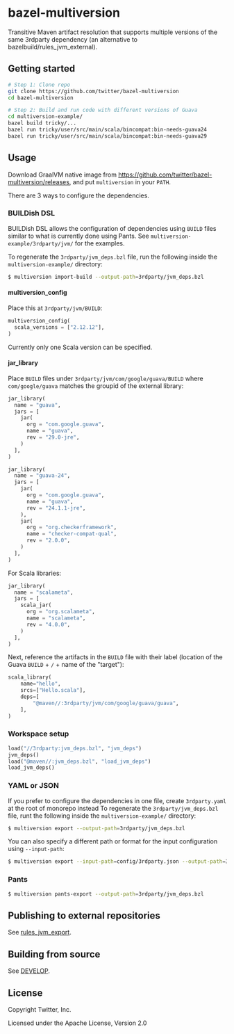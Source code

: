 bazel-multiversion
==================

Transitive Maven artifact resolution that supports multiple versions of
the same 3rdparty dependency (an alternative to bazelbuild/rules_jvm_external).

## Getting started

```sh
# Step 1: Clone repo
git clone https://github.com/twitter/bazel-multiversion
cd bazel-multiversion

# Step 2: Build and run code with different versions of Guava
cd multiversion-example/
bazel build tricky/...
bazel run tricky/user/src/main/scala/bincompat:bin-needs-guava24
bazel run tricky/user/src/main/scala/bincompat:bin-needs-guava29
```

## Usage

Download GraalVM native image from https://github.com/twitter/bazel-multiversion/releases,
and put `multiversion` in your `PATH`.

There are 3 ways to configure the dependencies.

### BUILDish DSL

BUILDish DSL allows the configuration of dependencies using `BUILD` files
similar to what is currently done using Pants.
See `multiversion-example/3rdparty/jvm/` for the examples.

To regenerate the `3rdparty/jvm_deps.bzl` file,
run the following inside the `multiversion-example/` directory:

```sh
$ multiversion import-build --output-path=3rdparty/jvm_deps.bzl
```

#### multiversion_config

Place this at `3rdparty/jvm/BUILD`:

```python
multiversion_config(
  scala_versions = ["2.12.12"],
)
```

Currently only one Scala version can be specified.

#### jar_library

Place `BUILD` files under `3rdparty/jvm/com/google/guava/BUILD` where `com/google/guava` matches the groupid of the external library:

```python
jar_library(
  name = "guava",
  jars = [
    jar(
      org = "com.google.guava",
      name = "guava",
      rev = "29.0-jre",
    )
  ],
)

jar_library(
  name = "guava-24",
  jars = [
    jar(
      org = "com.google.guava",
      name = "guava",
      rev = "24.1.1-jre",
    ),
    jar(
      org = "org.checkerframework",
      name = "checker-compat-qual",
      rev = "2.0.0",
    )
  ],
)
```

For Scala libraries:

```python
jar_library(
  name = "scalameta",
  jars = [
    scala_jar(
      org = "org.scalameta",
      name = "scalameta",
      rev = "4.0.0",
    )
  ],
)
```

Next, reference the artifacts in the `BUILD` file with their label
(location of the Guava `BUILD` + `/` + name of the "target"):

```python
scala_library(
    name="hello",
    srcs=["Hello.scala"],
    deps=[
        "@maven//:3rdparty/jvm/com/google/guava/guava",
    ],
)
```

### Workspace setup

```python
load("//3rdparty:jvm_deps.bzl", "jvm_deps")
jvm_deps()
load("@maven//:jvm_deps.bzl", "load_jvm_deps")
load_jvm_deps()
```

### YAML or JSON

If you prefer to configure the dependencies in one file, create `3rdparty.yaml`
at the root of monorepo instead
To regenerate the `3rdparty/jvm_deps.bzl` file, 
runt the following inside the `multiversion-example/` directory:

```sh
$ multiversion export --output-path=3rdparty/jvm_deps.bzl
```

You can also specify a different path or format for the input configuration using
`--input-path`:

```sh
$ multiversion export --input-path=config/3rdparty.json --output-path=3rdparty/jvm_deps.bzl
```

### Pants

```sh
$ multiversion pants-export --output-path=3rdparty/jvm_deps.bzl
```

## Publishing to external repositories

See [rules_jvm_export](rules_jvm_export/).

## Building from source

See [DEVELOP](DEVELOP.md).

## License

Copyright Twitter, Inc.

Licensed under the Apache License, Version 2.0
